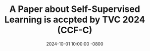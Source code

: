 ---
title: >-
    A Paper about Self-Supervised Learning is accpted by TVC 2024 (CCF-C)
date: 2024-10-01 10:00:00 -0800
---